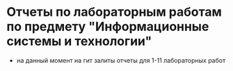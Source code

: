 # Отчеты по лабораторным работам по предмету "Информационные системы и технологии"
- на данный момент на гит залиты отчеты для 1-11 лабораторных работ 
